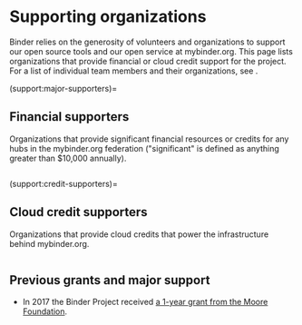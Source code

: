 # Supporting organizations

Binder relies on the generosity of volunteers and organizations to support our open source tools and our open service at mybinder.org.
This page lists organizations that provide financial or cloud credit support for the project.
For a list of individual team members and their organizations, see [](team.md).

(support:major-supporters)=
## Financial supporters

Organizations that provide significant financial resources or credits for any hubs in the mybinder.org federation ("significant" is defined as anything greater than $10,000 annually).

```{include} ../_data/snippets/supporters_financial_md.txt
```

(support:credit-supporters)=
## Cloud credit supporters

Organizations that provide cloud credits that power the infrastructure behind mybinder.org.

```{include} ../_data/snippets/supporters_credits_md.txt
```

## Previous grants and major support

- In 2017 the Binder Project received [a 1-year grant from the
Moore Foundation](https://figshare.com/s/e9d0ad7bdc4e405cccfa).
